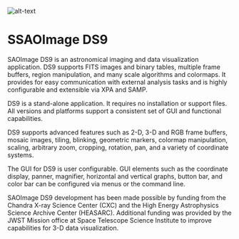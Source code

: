 ![alt-text](http://ds9.si.edu/doc/sun.gif "SAOImage DS9")
# SSAOImage DS9

SAOImage DS9 is an astronomical imaging and data visualization application. DS9 supports FITS images and binary tables,  multiple frame buffers, region manipulation, and many scale algorithms and colormaps. It provides for easy communication with external analysis tasks and is highly configurable and extensible via XPA and SAMP.

DS9 is a stand-alone application. It requires no installation or support files. All versions and platforms support a consistent set of GUI and functional capabilities.

DS9 supports advanced features such as 2-D, 3-D and RGB frame buffers, mosaic images, tiling, blinking, geometric markers, colormap manipulation, scaling, arbitrary zoom, cropping, rotation, pan, and a variety of coordinate systems.

The GUI for DS9 is user configurable. GUI elements such as the coordinate display, panner, magnifier, horizontal and vertical graphs, button bar, and color bar can be configured via menus or the command line.

SAOImage DS9 development has been made possible by funding from the Chandra X-ray Science Center (CXC) and the High Energy Astrophysics Science Archive Center (HEASARC). Additional funding was provided by the JWST Mission office at Space Telescope Science Institute to improve capabilities for 3-D data visualization.
